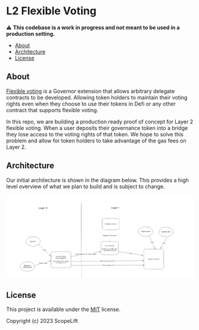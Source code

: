 # L2 Flexible Voting

⚠️ **This codebase is a work in progress and not meant to be used in a production setting.**

- [About](#about)
- [Architecture](#architecture)
- [License](#license)


## About

[Flexible voting](https://www.scopelift.co/blog/introducing-flexible-voting) is a Governor extension that allows arbitrary delegate contracts to be developed. Allowing token holders to maintain their voting rights even when they choose to use their tokens in Defi or any other contract that supports flexible voting.

In this repo, we are building a production ready proof of concept for Layer 2 flexible voting. When a user deposits their governance token into a bridge they lose access to the voting rights of that token. We hope to solve this problem and allow for token holders to take advantage of the gas fees on Layer 2.


## Architecture

Our initial architecture is shown in the diagram below. This provides a high level overview of what we plan to build and is subject to change.

<div align="center">
  <img width="900" src="./img/l2_flexible_voting_diagram.png" alt="Initial L2 Diagram">
</div>

## License

This project is available under the [MIT](LICENSE.txt) license.

Copyright (c) 2023 ScopeLift
